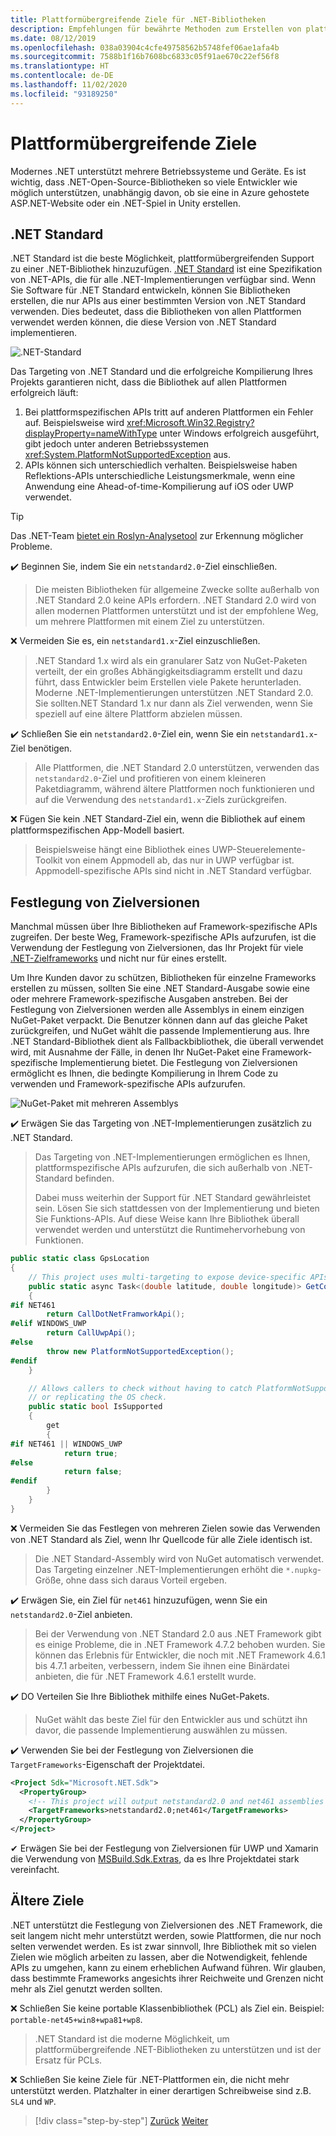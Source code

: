 ```yaml
---
title: Plattformübergreifende Ziele für .NET-Bibliotheken
description: Empfehlungen für bewährte Methoden zum Erstellen von plattformübergreifenden .NET Bibliotheken.
ms.date: 08/12/2019
ms.openlocfilehash: 038a03904c4cfe49758562b5748fef06ae1afa4b
ms.sourcegitcommit: 7588b1f16b7608bc6833c05f91ae670c22ef56f8
ms.translationtype: HT
ms.contentlocale: de-DE
ms.lasthandoff: 11/02/2020
ms.locfileid: "93189250"
---
```

# <a name="cross-platform-targeting"></a>Plattformübergreifende Ziele

Modernes .NET unterstützt mehrere Betriebssysteme und Geräte. Es ist wichtig, dass .NET-Open-Source-Bibliotheken so viele Entwickler wie möglich unterstützen, unabhängig davon, ob sie eine in Azure gehostete ASP.NET-Website oder ein .NET-Spiel in Unity erstellen.

## <a name="net-standard"></a>.NET Standard

.NET Standard ist die beste Möglichkeit, plattformübergreifenden Support zu einer .NET-Bibliothek hinzuzufügen. [.NET Standard](../net-standard.md) ist eine Spezifikation von .NET-APIs, die für alle .NET-Implementierungen verfügbar sind. Wenn Sie Software für .NET Standard entwickeln, können Sie Bibliotheken erstellen, die nur APIs aus einer bestimmten Version von .NET Standard verwenden. Dies bedeutet, dass die Bibliotheken von allen Plattformen verwendet werden können, die diese Version von .NET Standard implementieren.

![.NET-Standard](./media/cross-platform-targeting/platforms-netstandard.png ".NET Standard")

Das Targeting von .NET Standard und die erfolgreiche Kompilierung Ihres Projekts garantieren nicht, dass die Bibliothek auf allen Plattformen erfolgreich läuft:

1. Bei plattformspezifischen APIs tritt auf anderen Plattformen ein Fehler auf. Beispielsweise wird <xref:Microsoft.Win32.Registry?displayProperty=nameWithType> unter Windows erfolgreich ausgeführt, gibt jedoch unter anderen Betriebssystemen <xref:System.PlatformNotSupportedException> aus.
2. APIs können sich unterschiedlich verhalten. Beispielsweise haben Reflektions-APIs unterschiedliche Leistungsmerkmale, wenn eine Anwendung eine Ahead-of-time-Kompilierung auf iOS oder UWP verwendet.

> [!TIP]
> Das .NET-Team [bietet ein Roslyn-Analysetool](../analyzers/api-analyzer.md) zur Erkennung möglicher Probleme.

✔️ Beginnen Sie, indem Sie ein `netstandard2.0`-Ziel einschließen.

> Die meisten Bibliotheken für allgemeine Zwecke sollte außerhalb von .NET Standard 2.0 keine APIs erfordern. .NET Standard 2.0 wird von allen modernen Plattformen unterstützt und ist der empfohlene Weg, um mehrere Plattformen mit einem Ziel zu unterstützen.

❌ Vermeiden Sie es, ein `netstandard1.x`-Ziel einzuschließen.

> .NET Standard 1.x wird als ein granularer Satz von NuGet-Paketen verteilt, der ein großes Abhängigkeitsdiagramm erstellt und dazu führt, dass Entwickler beim Erstellen viele Pakete herunterladen. Moderne .NET-Implementierungen unterstützen .NET Standard 2.0. Sie sollten.NET Standard 1.x nur dann als Ziel verwenden, wenn Sie speziell auf eine ältere Plattform abzielen müssen.

✔️ Schließen Sie ein `netstandard2.0`-Ziel ein, wenn Sie ein `netstandard1.x`-Ziel benötigen.

> Alle Plattformen, die .NET Standard 2.0 unterstützen, verwenden das `netstandard2.0`-Ziel und profitieren von einem kleineren Paketdiagramm, während ältere Plattformen noch funktionieren und auf die Verwendung des `netstandard1.x`-Ziels zurückgreifen.

❌ Fügen Sie kein .NET Standard-Ziel ein, wenn die Bibliothek auf einem plattformspezifischen App-Modell basiert.

> Beispielsweise hängt eine Bibliothek eines UWP-Steuerelemente-Toolkit von einem Appmodell ab, das nur in UWP verfügbar ist. Appmodell-spezifische APIs sind nicht in .NET Standard verfügbar.

## <a name="multi-targeting"></a>Festlegung von Zielversionen

Manchmal müssen über Ihre Bibliotheken auf Framework-spezifische APIs zugreifen. Der beste Weg, Framework-spezifische APIs aufzurufen, ist die Verwendung der Festlegung von Zielversionen, das Ihr Projekt für viele [.NET-Zielframeworks](../frameworks.md) und nicht nur für eines erstellt.

Um Ihre Kunden davor zu schützen, Bibliotheken für einzelne Frameworks erstellen zu müssen, sollten Sie eine .NET Standard-Ausgabe sowie eine oder mehrere Framework-spezifische Ausgaben anstreben. Bei der Festlegung von Zielversionen werden alle Assemblys in einem einzigen NuGet-Paket verpackt. Die Benutzer können dann auf das gleiche Paket zurückgreifen, und NuGet wählt die passende Implementierung aus. Ihre .NET Standard-Bibliothek dient als Fallbackbibliothek, die überall verwendet wird, mit Ausnahme der Fälle, in denen Ihr NuGet-Paket eine Framework-spezifische Implementierung bietet. Die Festlegung von Zielversionen ermöglicht es Ihnen, die bedingte Kompilierung in Ihrem Code zu verwenden und Framework-spezifische APIs aufzurufen.

![NuGet-Paket mit mehreren Assemblys](./media/cross-platform-targeting/nuget-package-multiple-assemblies.png "NuGet-Paket mit mehreren Assemblys")

✔️ Erwägen Sie das Targeting von .NET-Implementierungen zusätzlich zu .NET Standard.

> Das Targeting von .NET-Implementierungen ermöglichen es Ihnen, plattformspezifische APIs aufzurufen, die sich außerhalb von .NET-Standard befinden.
>
> Dabei muss weiterhin der Support für .NET Standard gewährleistet sein. Lösen Sie sich stattdessen von der Implementierung und bieten Sie Funktions-APIs. Auf diese Weise kann Ihre Bibliothek überall verwendet werden und unterstützt die Runtimehervorhebung von Funktionen.

```csharp
public static class GpsLocation
{
    // This project uses multi-targeting to expose device-specific APIs to .NET Standard.
    public static async Task<(double latitude, double longitude)> GetCoordinatesAsync()
    {
#if NET461
        return CallDotNetFramworkApi();
#elif WINDOWS_UWP
        return CallUwpApi();
#else
        throw new PlatformNotSupportedException();
#endif
    }

    // Allows callers to check without having to catch PlatformNotSupportedException
    // or replicating the OS check.
    public static bool IsSupported
    {
        get
        {
#if NET461 || WINDOWS_UWP
            return true;
#else
            return false;
#endif
        }
    }
}
```

❌ Vermeiden Sie das Festlegen von mehreren Zielen sowie das Verwenden von .NET Standard als Ziel, wenn Ihr Quellcode für alle Ziele identisch ist.

> Die .NET Standard-Assembly wird von NuGet automatisch verwendet. Das Targeting einzelner .NET-Implementierungen erhöht die `*.nupkg`-Größe, ohne dass sich daraus Vorteil ergeben.

✔️ Erwägen Sie, ein Ziel für `net461` hinzuzufügen, wenn Sie ein `netstandard2.0`-Ziel anbieten.

> Bei der Verwendung von .NET Standard 2.0 aus .NET Framework gibt es einige Probleme, die in .NET Framework 4.7.2 behoben wurden. Sie können das Erlebnis für Entwickler, die noch mit .NET Framework 4.6.1 bis 4.7.1 arbeiten, verbessern, indem Sie ihnen eine Binärdatei anbieten, die für .NET Framework 4.6.1 erstellt wurde.

✔️ DO Verteilen Sie Ihre Bibliothek mithilfe eines NuGet-Pakets.

> NuGet wählt das beste Ziel für den Entwickler aus und schützt ihn davor, die passende Implementierung auswählen zu müssen.

✔️ Verwenden Sie bei der Festlegung von Zielversionen die `TargetFrameworks`-Eigenschaft der Projektdatei.

```xml
<Project Sdk="Microsoft.NET.Sdk">
  <PropertyGroup>
    <!-- This project will output netstandard2.0 and net461 assemblies -->
    <TargetFrameworks>netstandard2.0;net461</TargetFrameworks>
  </PropertyGroup>
</Project>
```

✔ Erwägen Sie bei der Festlegung von Zielversionen für UWP und Xamarin die Verwendung von [MSBuild.Sdk.Extras](https://github.com/onovotny/MSBuildSdkExtras), da es Ihre Projektdatei stark vereinfacht.

## <a name="older-targets"></a>Ältere Ziele

.NET unterstützt die Festlegung von Zielversionen des .NET Framework, die seit langem nicht mehr unterstützt werden, sowie Plattformen, die nur noch selten verwendet werden. Es ist zwar sinnvoll, Ihre Bibliothek mit so vielen Zielen wie möglich arbeiten zu lassen, aber die Notwendigkeit, fehlende APIs zu umgehen, kann zu einem erheblichen Aufwand führen. Wir glauben, dass bestimmte Frameworks angesichts ihrer Reichweite und Grenzen nicht mehr als Ziel genutzt werden sollten.

❌ Schließen Sie keine portable Klassenbibliothek (PCL) als Ziel ein. Beispiel: `portable-net45+win8+wpa81+wp8`.

> .NET Standard ist die moderne Möglichkeit, um plattformübergreifende .NET-Bibliotheken zu unterstützen und ist der Ersatz für PCLs.

❌ Schließen Sie keine Ziele für .NET-Plattformen ein, die nicht mehr unterstützt werden. Platzhalter in einer derartigen Schreibweise sind z.B. `SL4` und `WP`.

>[!div class="step-by-step"]
>[Zurück](get-started.md)
>[Weiter](strong-naming.md)
